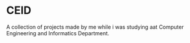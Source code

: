 # CEID

A collection of projects made by me while i was studying aat Computer Engineering and Informatics Department.
